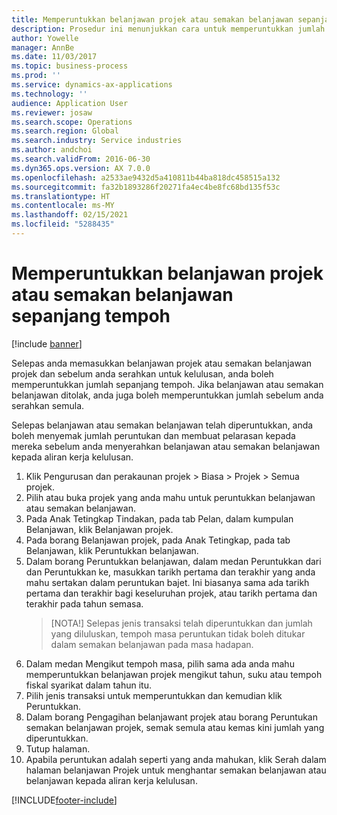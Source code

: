 ```yaml
---
title: Memperuntukkan belanjawan projek atau semakan belanjawan sepanjang tempoh
description: Prosedur ini menunjukkan cara untuk memperuntukkan jumlah belanjawan projek sepanjang tempoh.
author: Yowelle
manager: AnnBe
ms.date: 11/03/2017
ms.topic: business-process
ms.prod: ''
ms.service: dynamics-ax-applications
ms.technology: ''
audience: Application User
ms.reviewer: josaw
ms.search.scope: Operations
ms.search.region: Global
ms.search.industry: Service industries
ms.author: andchoi
ms.search.validFrom: 2016-06-30
ms.dyn365.ops.version: AX 7.0.0
ms.openlocfilehash: a2533ae9432d5a410811b44ba818dc458515a132
ms.sourcegitcommit: fa32b1893286f20271fa4ec4be8fc68bd135f53c
ms.translationtype: HT
ms.contentlocale: ms-MY
ms.lasthandoff: 02/15/2021
ms.locfileid: "5288435"
---
```

# <a name="allocate-a-project-budget-or-budget-revision-across-periods"></a>Memperuntukkan belanjawan projek atau semakan belanjawan sepanjang tempoh

[!include [banner](../../includes/banner.md)]

Selepas anda memasukkan belanjawan projek atau semakan belanjawan projek dan sebelum anda serahkan untuk kelulusan, anda boleh memperuntukkan jumlah sepanjang tempoh. Jika belanjawan atau semakan belanjawan ditolak, anda juga boleh memperuntukkan jumlah sebelum anda serahkan semula. 

Selepas belanjawan atau semakan belanjawan telah diperuntukkan, anda boleh menyemak jumlah peruntukan dan membuat pelarasan kepada mereka sebelum anda menyerahkan belanjawan atau semakan belanjawan kepada aliran kerja kelulusan. 

1. Klik Pengurusan dan perakaunan projek > Biasa > Projek > Semua projek. 
2. Pilih atau buka projek yang anda mahu untuk peruntukkan belanjawan atau semakan belanjawan. 
3. Pada Anak Tetingkap Tindakan, pada tab Pelan, dalam kumpulan Belanjawan, klik Belanjawan projek. 
4. Pada borang Belanjawan projek, pada Anak Tetingkap, pada tab Belanjawan, klik Peruntukkan belanjawan. 
5. Dalam borang Peruntukkan belanjawan, dalam medan Peruntukkan dari dan Peruntukkan ke, masukkan tarikh pertama dan terakhir yang anda mahu sertakan dalam peruntukan bajet. Ini biasanya sama ada tarikh pertama dan terakhir bagi keseluruhan projek, atau tarikh pertama dan terakhir pada tahun semasa.  
   > [NOTA!] Selepas jenis transaksi telah diperuntukkan dan jumlah yang diluluskan, tempoh masa peruntukan tidak boleh ditukar dalam semakan belanjawan pada masa hadapan. 
6. Dalam medan Mengikut tempoh masa, pilih sama ada anda mahu memperuntukkan belanjawan projek mengikut tahun, suku atau tempoh fiskal syarikat dalam tahun itu.
7. Pilih jenis transaksi untuk memperuntukkan dan kemudian klik Peruntukkan. 
8. Dalam borang Pengagihan belanjawant projek atau borang Peruntukan semakan belanjawan projek, semak semula atau kemas kini jumlah yang diperuntukkan. 
9. Tutup halaman.
10. Apabila peruntukan adalah seperti yang anda mahukan, klik Serah dalam halaman belanjawan Projek untuk menghantar semakan belanjawan atau belanjawan kepada aliran kerja kelulusan.  




[!INCLUDE[footer-include](../../includes/footer-banner.md)]